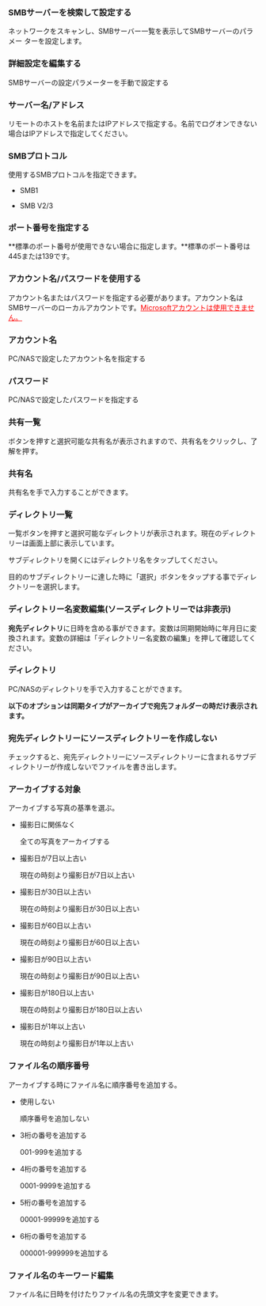 ### SMBサーバーを検索して設定する

ネットワークをスキャンし、SMBサーバー一覧を表示してSMBサーバーのパラメー ターを設定します。 

### 詳細設定を編集する

SMBサーバーの設定パラメーターを手動で設定する 

### サーバー名/アドレス

リモートのホストを名前またはIPアドレスで指定する。名前でログオンできない場合はIPアドレスで指定してください。 

### SMBプロトコル

使用するSMBプロトコルを指定できます。

- SMB1

- SMB V2/3

### ポート番号を指定する

**標準のポート番号が使用できない場合に指定します。**標準のポート番号は445または139です。 

### アカウント名/パスワードを使用する

アカウント名またはパスワードを指定する必要があります。アカウント名はSMBサーバーのローカルアカウントです。<span style="color: red; "><u>Microsoftアカウントは使用できません。</u></span> 

### アカウント名

PC/NASで設定したアカウント名を指定する

### パスワード

PC/NASで設定したパスワードを指定する 

### 共有一覧

ボタンを押すと選択可能な共有名が表示されますので、共有名をクリックし、了解を押す。 

### 共有名

共有名を手で入力することができます。 

### ディレクトリ一覧

一覧ボタンを押すと選択可能なディレクトリが表示されます。現在のディレクトリーは画面上部に表示しています。

サブディレクトリを開くにはディレクトリ名をタップしてください。

目的のサブディレクトリーに達した時に「選択」ボタンをタップする事でディレクトリーを選択します。 

### ディレクトリー名変数編集(ソースディレクトリーでは非表示)

**宛先ディレクトリ**に日時を含める事ができます。変数は同期開始時に年月日に変換されます。変数の詳細は「ディレクトリー名変数の編集」を押して確認してください。 

### ディレクトリ

PC/NASのディレクトリを手で入力することができます。 

**以下のオプションは同期タイプがアーカイブで宛先フォルダーの時だけ表示されます。**

### 宛先ディレクトリーにソースディレクトリーを作成しない

チェックすると、宛先ディレクトリーにソースディレクトリーに含まれるサブディレクトリーが作成しないでファイルを書き出します。 

### アーカイブする対象

アーカイブする写真の基準を選ぶ。

- 撮影日に関係なく

  全ての写真をアーカイブする

- 撮影日が7日以上古い

  現在の時刻より撮影日が7日以上古い

- 撮影日が30日以上古い

  現在の時刻より撮影日が30日以上古い

- 撮影日が60日以上古い

  現在の時刻より撮影日が60日以上古い

- 撮影日が90日以上古い

  現在の時刻より撮影日が90日以上古い

- 撮影日が180日以上古い

  現在の時刻より撮影日が180日以上古い

- 撮影日が1年以上古い

  現在の時刻より撮影日が1年以上古い

### ファイル名の順序番号

アーカイブする時にファイル名に順序番号を追加する。

- 使用しない

  順序番号を追加しない

- 3桁の番号を追加する

  001-999を追加する

- 4桁の番号を追加する

  0001-9999を追加する

- 5桁の番号を追加する

  00001-99999を追加する

- 6桁の番号を追加する

  000001-999999を追加する

### ファイル名のキーワード編集

ファイル名に日時を付けたりファイル名の先頭文字を変更できます。
